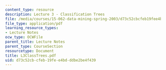 ```yaml
---
content_type: resource
description: Lecture 3 - Classification Trees
file: /media/courses/15-062-data-mining-spring-2003/d73c52cbcfeb19fee4bdddbe2be4f439_L3ClassTrees.pdf
file_type: application/pdf
learning_resource_types:
- Lecture Notes
ocw_type: OCWFile
parent_title: Lecture Notes
parent_type: CourseSection
resourcetype: Document
title: L3ClassTrees.pdf
uid: d73c52cb-cfeb-19fe-e4bd-ddbe2be4f439
---
```

